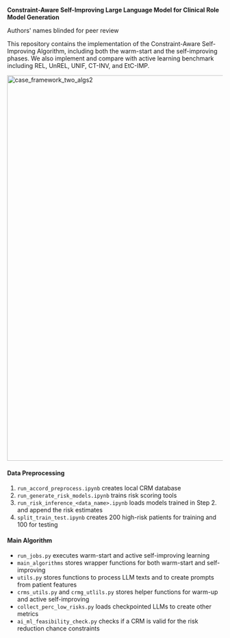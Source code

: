 **Constraint-Aware Self-Improving Large Language Model for
Clinical Role Model Generation** 

Authors' names blinded for peer review

This repository contains the implementation of the Constraint-Aware Self-Improving Algorithm, including both the warm-start and the self-improving phases. We also implement and compare with active learning benchmark including REL, UnREL, UNIF, CT-INV, and EtC-IMP.  

<img width="2750" height="898" alt="case_framework_two_algs2" src="https://github.com/user-attachments/assets/d44e5149-f17c-41ab-82f9-3e37a6b23603" />



#### Data Preprocessing
1. `run_accord_preprocess.ipynb` creates local CRM database
2. `run_generate_risk_models.ipynb` trains risk scoring tools
3. `run_risk_inference_<data_name>.ipynb` loads models trained in Step 2. and append the risk estimates
4. `split_train_test.ipynb` creates 200 high-risk patients for training and 100 for testing

#### Main Algorithm
- `run_jobs.py` executes warm-start and active self-improving learning
- `main_algorithms` stores wrapper functions for both warm-start and self-improving
- `utils.py` stores functions to process LLM texts and to create prompts from patient features
- `crms_utils.py` and `crmg_utlils.py` stores helper functions for warm-up and active self-improving
- `collect_perc_low_risks.py` loads checkpointed LLMs to create other metrics
- `ai_ml_feasibility_check.py` checks if a CRM is valid for the risk reduction chance constraints
